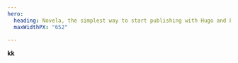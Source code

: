 ```yaml
---
hero:
  heading: Novela, the simplest way to start publishing with Hugo and Forestry.
  maxWidthPX: "652"

---
```

**kk**